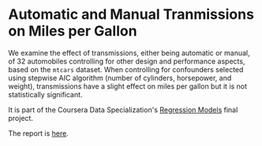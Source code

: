 # Automatic and Manual Tranmissions on Miles per Gallon
We examine the effect of transmissions, either being automatic or manual, of 32 automobiles controlling for other design and performance aspects, based on the ```mtcars``` dataset. When controlling for confounders selected using stepwise AIC algorithm (number of cylinders, horsepower, and weight), transmissions have a slight effect on miles per gallon but it is not statistically significant.

It is part of the Coursera Data Specialization's [Regression Models](https://www.coursera.org/account/accomplishments/records/GZ9B7PMXA5UU) final project.

The report is [here](http://cstorm125.github.io/transmpg/).
